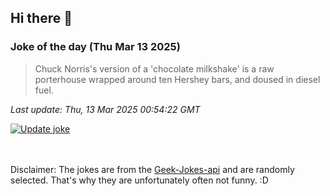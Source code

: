 ## Hi there 👋

### Joke of the day (Thu Mar 13 2025)
<!-- joke -->
>Chuck Norris's version of a 'chocolate milkshake' is a raw porterhouse wrapped around ten Hershey bars, and doused in diesel fuel.
<!-- /joke -->

*Last update: Thu, 13 Mar 2025 00:54:22 GMT*

[![Update joke](https://github.com/nclskfm/nclskfm/actions/workflows/joke.yml/badge.svg)](https://github.com/nclskfm/nclskfm/actions/workflows/joke.yml)

<br><br>
Disclaimer: The jokes are from the [Geek-Jokes-api](https://github.com/sameerkumar18/geek-joke-api) and are randomly selected. That's why they are unfortunately often not funny. :D

